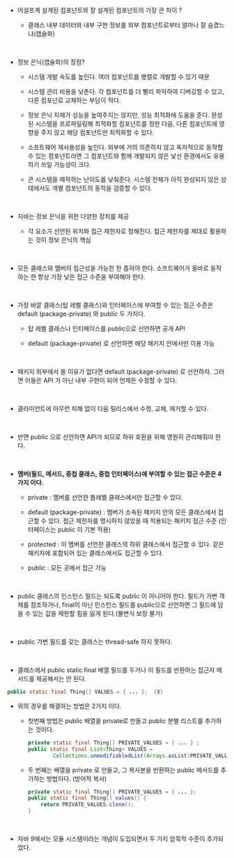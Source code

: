 - 어설프계 설계된 컴포넌트와 잘 설계된 컴포넌트의 가장 큰 차이 ?

  - 클래스 내부 데이터와 내부 구현 정보를 외부 컴포넌트로부터 얼마나 잘 숨겼느냐(캡슐화)

<br>

- 정보 은닉(캡슐화)의 장점?

  - 시스템 개발 속도를 높인다. 여러 컴포넌트를 병렬로 개발할 수 있기 때문

  - 시스템 관리 비용을 낮춘다. 각 컴포넌트를 더 빨리 파악하여 디버깅할 수 있고, 다른 컴포넌로 교체하는 부담이 적다.

  - 정보 은닉 자체가 성능을 높여주지는 않지만, 성능 최적화에 도움을 준다. 완성된 시스템을 프로파일링해 최적화할 컴포넌트를 정한 다음, 다른 컴포넌트에 영향을 주지 않고 해당 컴포넌트만 최적화할 수 있다.

  - 소프트웨어 재사용성을 높인다. 외부에 거의 의존하지 않고 독자적으로 동작할 수 있는 컴포넌트라면 그 컴포넌트와 함께 개발되지 않은 낯선 환경에서도 유용하기 쓰일 가능성이 크다.

  - 큰 시스템을 제작하는 난이도를 낮춰준다. 시스템 전체가 아직 완성되지 않은 상태에서도 개별 컴포넌트의 동작을 검증할 수 있다.

<br>

- 자바는 정보 은닉을 위한 다양한 장치를 제공

  - 각 요소가 선언된 위치와 접근 제한자로 정해진다. 접근 제한자를 제대로 활용하는 것이 정보 은닉의 핵심

<br>

- 모든 클래스와 멤버의 접근성을 가능한 한 좁혀야 한다. 소프트웨어가 올바로 동작하는 한 항상 가장 낮은 접근 수준을 부여해야 한다.

<br>

- 가장 바깥 클래스(탑 레벨 클래스)와 인터페이스에 부여할 수 있는 접근 수준은 default (package-private) 와 public 두 가지다.

  - 탑 레벨 클래스나 인터페이스를 public으로 선언하면 공개 API

  - default (package-private) 로 선언하면 해당 패키지 안에서만 이용 가능

<br>

- 패키지 외부에서 쓸 이유가 없다면 default (package-private) 로 선언하자. 그러면 이들은 API 가 아닌 내부 구현이 되어 언제든 수정할 수 있다.

<br>

- 클라이언트에 아무런 피해 없이 다음 릴리스에서 수정, 교체, 제거할 수 있다.

<br>

- 반면 public 으로 선언하면 API가 되므로 하위 호환을 위해 영원히 관리해줘야 한다.

<br>

- **멤버(필드, 메서드, 중첩 클래스, 중첩 인터페이스)에 부여할 수 있는 접근 수준은 4가지 이다.**

  - private : 멤버를 선언한 톱레벨 클래스에서만 접근할 수 있다.

  - default (package-private) : 멤버가 소속된 패키지 안의 모든 클래스에서 접근할 수 있다. 접근 제한자를 명시하지 않았을 때 적용되는 패키지 접근 수준 (인터페이스는 public 이 기본 적용)

  - protected : 이 멤버를 선언한 클래스의 하위 클래스에서 접근할 수 있다. 같은 패키지에 포함되어 있는 클래스에서도 접근할 수 있다.

  - public : 모든 곳에서 접근 가능

<br>

- public 클래스의 인스턴스 필드는 되도록 public 이 아니어야 한다. 필드가 가변 객체를 참조하거나, final이 아닌 인스턴스 필드를 public으로 선언하면 그 필드에 담을 수 있는 값을 제한할 힘을 잃게 된다.(불변식 보장 불가)

<br>

- public 가변 필드를 갖는 클래스는 thread-safe 하지 못하다.

<br>

- 클래스에서 public static final 배열 필드를 두거나 이 필드를 반환하는 접근자 메서드를 제공해서는 안 된다.

```java
public static final Thing[] VALUES = { ... };  (X)
```

- 위의 경우를 해결하는 방법은 2가지 이다.

  - 첫번째 방법은 public 배열을 private로 만들고 public 분별 리스트를 추가하는 것이다.

    ```java
    private static final Thing[] PRIVATE_VALUES = { ... } ;
    public static final List<Thing> VALUES =
            Collections.unmodifiabledList(Arrays.asList(PRIVATE_VALUES));
    ```

  - 두 번째는 배열을 private 로 만들고, 그 복사본을 반환하는 public 메서드를 추가하는 방법이다. (방어적 복사)

    ```java
    private static final Thing[] PRIVATE_VALUES = { ... };
    public static final Thing[] values() {
        return PRIVATE_VALUES.clone();
    }
    ```

<br>

- 자바 9에서는 모듈 시스템이라는 개념이 도입되면서 두 가지 암묵적 수준이 추가되었다.
